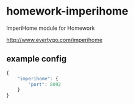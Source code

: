 # homework-imperihome
ImperiHome module for Homework

http://www.evertygo.com/imperihome

## example config
```javascript
{
    "imperihome": {
        "port": 8092
    }
}
```
